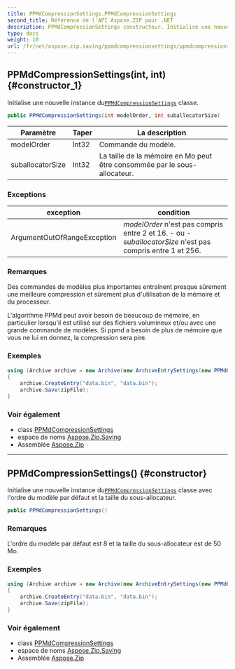 ```yaml
---
title: PPMdCompressionSettings.PPMdCompressionSettings
second_title: Référence de l'API Aspose.ZIP pour .NET
description: PPMdCompressionSettings constructeur. Initialise une nouvelle instance duPPMdCompressionSettings classe.
type: docs
weight: 10
url: /fr/net/aspose.zip.saving/ppmdcompressionsettings/ppmdcompressionsettings/
---
```

## PPMdCompressionSettings(int, int) {#constructor_1}

Initialise une nouvelle instance du[`PPMdCompressionSettings`](../) classe.

```csharp
public PPMdCompressionSettings(int modelOrder, int suballocatorSize)
```

| Paramètre | Taper | La description |
| --- | --- | --- |
| modelOrder | Int32 | Commande du modèle. |
| suballocatorSize | Int32 | La taille de la mémoire en Mo peut être consommée par le sous-allocateur. |

### Exceptions

| exception | condition |
| --- | --- |
| ArgumentOutOfRangeException | *modelOrder* n'est pas compris entre 2 et 16. - ou -*suballocatorSize* n'est pas compris entre 1 et 256. |

### Remarques

Des commandes de modèles plus importantes entraînent presque sûrement une meilleure compression et sûrement plus d'utilisation de la mémoire et du processeur.

L'algorithme PPMd peut avoir besoin de beaucoup de mémoire, en particulier lorsqu'il est utilisé sur des fichiers volumineux et/ou avec une grande commande de modèles. Si ppmd a besoin de plus de mémoire que vous ne lui en donnez, la compression sera pire.

### Exemples

```csharp
using (Archive archive = new Archive(new ArchiveEntrySettings(new PPMdCompressionSettings(4, 10))))
{
    archive.CreateEntry("data.bin", "data.bin");                   
    archive.Save(zipFile);
}
```

### Voir également

* class [PPMdCompressionSettings](../)
* espace de noms [Aspose.Zip.Saving](../../ppmdcompressionsettings/)
* Assemblée [Aspose.Zip](../../../)

---

## PPMdCompressionSettings() {#constructor}

Initialise une nouvelle instance du[`PPMdCompressionSettings`](../) classe avec l'ordre du modèle par défaut et la taille du sous-allocateur.

```csharp
public PPMdCompressionSettings()
```

### Remarques

L'ordre du modèle par défaut est 8 et la taille du sous-allocateur est de 50 Mo.

### Exemples

```csharp
using (Archive archive = new Archive(new ArchiveEntrySettings(new PPMdCompressionSettings())))
{
    archive.CreateEntry("data.bin", "data.bin");                   
    archive.Save(zipFile);
}
```

### Voir également

* class [PPMdCompressionSettings](../)
* espace de noms [Aspose.Zip.Saving](../../ppmdcompressionsettings/)
* Assemblée [Aspose.Zip](../../../)


